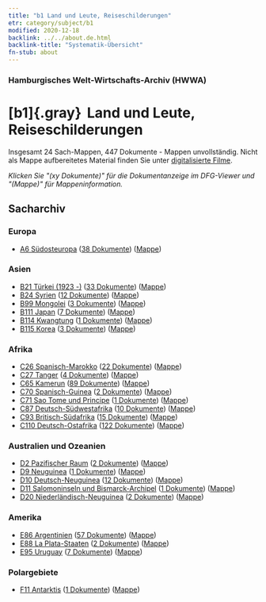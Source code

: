 ```yaml
---
title: "b1 Land und Leute, Reiseschilderungen"
etr: category/subject/b1
modified: 2020-12-18
backlink: ../../about.de.html
backlink-title: "Systematik-Übersicht"
fn-stub: about
---
```


### Hamburgisches Welt-Wirtschafts-Archiv (HWWA)
# [b1]{.gray}&#8201; Land und Leute, Reiseschilderungen&#160; 




Insgesamt 24 Sach-Mappen, 447 Dokumente - Mappen unvollständig.
Nicht als Mappe aufbereitetes Material finden Sie unter [digitalisierte Filme](/film/h1_sh).

_Klicken Sie "(xy Dokumente)" für die Dokumentanzeige im DFG-Viewer und "(Mappe)" für Mappeninformation._

## Sacharchiv




### Europa

- [A6 Südosteuropa](../../../geo/about.de.html#A6) (<a href="https://dfg-viewer.de/show/?tx_dlf[id]=https://pm20.zbw.eu/mets/sh/1409xx/140900/1441xx/144197/public.mets.de.xml" target="_blank">38 Dokumente</a>) ([Mappe](http://purl.org/pressemappe20/folder/sh/140900,144197))

### Asien

- [B21 Türkei (1923 -)](../../../geo/about.de.html#B21) (<a href="https://dfg-viewer.de/show/?tx_dlf[id]=https://pm20.zbw.eu/mets/sh/1411xx/141111/1441xx/144197/public.mets.de.xml" target="_blank">33 Dokumente</a>) ([Mappe](http://purl.org/pressemappe20/folder/sh/141111,144197))
- [B24 Syrien](../../../geo/about.de.html#B24) (<a href="https://dfg-viewer.de/show/?tx_dlf[id]=https://pm20.zbw.eu/mets/sh/1411xx/141114/1441xx/144197/public.mets.de.xml" target="_blank">12 Dokumente</a>) ([Mappe](http://purl.org/pressemappe20/folder/sh/141114,144197))
- [B99 Mongolei](../../../geo/about.de.html#B99) (<a href="https://dfg-viewer.de/show/?tx_dlf[id]=https://pm20.zbw.eu/mets/sh/1412xx/141261/1441xx/144197/public.mets.de.xml" target="_blank">3 Dokumente</a>) ([Mappe](http://purl.org/pressemappe20/folder/sh/141261,144197))
- [B111 Japan](../../../geo/about.de.html#B111) (<a href="https://dfg-viewer.de/show/?tx_dlf[id]=https://pm20.zbw.eu/mets/sh/1412xx/141272/1441xx/144197/public.mets.de.xml" target="_blank">7 Dokumente</a>) ([Mappe](http://purl.org/pressemappe20/folder/sh/141272,144197))
- [B114 Kwangtung](../../../geo/about.de.html#B114) (<a href="https://dfg-viewer.de/show/?tx_dlf[id]=https://pm20.zbw.eu/mets/sh/1412xx/141275/1441xx/144197/public.mets.de.xml" target="_blank">1 Dokumente</a>) ([Mappe](http://purl.org/pressemappe20/folder/sh/141275,144197))
- [B115 Korea](../../../geo/about.de.html#B115) (<a href="https://dfg-viewer.de/show/?tx_dlf[id]=https://pm20.zbw.eu/mets/sh/1412xx/141276/1441xx/144197/public.mets.de.xml" target="_blank">3 Dokumente</a>) ([Mappe](http://purl.org/pressemappe20/folder/sh/141276,144197))

### Afrika

- [C26 Spanisch-Marokko](../../../geo/about.de.html#C26) (<a href="https://dfg-viewer.de/show/?tx_dlf[id]=https://pm20.zbw.eu/mets/sh/1413xx/141359/1441xx/144197/public.mets.de.xml" target="_blank">22 Dokumente</a>) ([Mappe](http://purl.org/pressemappe20/folder/sh/141359,144197))
- [C27 Tanger](../../../geo/about.de.html#C27) (<a href="https://dfg-viewer.de/show/?tx_dlf[id]=https://pm20.zbw.eu/mets/sh/1413xx/141360/1441xx/144197/public.mets.de.xml" target="_blank">4 Dokumente</a>) ([Mappe](http://purl.org/pressemappe20/folder/sh/141360,144197))
- [C65 Kamerun](../../../geo/about.de.html#C65) (<a href="https://dfg-viewer.de/show/?tx_dlf[id]=https://pm20.zbw.eu/mets/sh/1414xx/141410/1441xx/144197/public.mets.de.xml" target="_blank">89 Dokumente</a>) ([Mappe](http://purl.org/pressemappe20/folder/sh/141410,144197))
- [C70 Spanisch-Guinea](../../../geo/about.de.html#C70) (<a href="https://dfg-viewer.de/show/?tx_dlf[id]=https://pm20.zbw.eu/mets/sh/1414xx/141412/1441xx/144197/public.mets.de.xml" target="_blank">2 Dokumente</a>) ([Mappe](http://purl.org/pressemappe20/folder/sh/141412,144197))
- [C71 Sao Tome und Principe](../../../geo/about.de.html#C71) (<a href="https://dfg-viewer.de/show/?tx_dlf[id]=https://pm20.zbw.eu/mets/sh/1414xx/141413/1441xx/144197/public.mets.de.xml" target="_blank">1 Dokumente</a>) ([Mappe](http://purl.org/pressemappe20/folder/sh/141413,144197))
- [C87 Deutsch-Südwestafrika](../../../geo/about.de.html#C87) (<a href="https://dfg-viewer.de/show/?tx_dlf[id]=https://pm20.zbw.eu/mets/sh/1414xx/141450/1441xx/144197/public.mets.de.xml" target="_blank">10 Dokumente</a>) ([Mappe](http://purl.org/pressemappe20/folder/sh/141450,144197))
- [C93 Britisch-Südafrika](../../../geo/about.de.html#C93) (<a href="https://dfg-viewer.de/show/?tx_dlf[id]=https://pm20.zbw.eu/mets/sh/1414xx/141454/1441xx/144197/public.mets.de.xml" target="_blank">15 Dokumente</a>) ([Mappe](http://purl.org/pressemappe20/folder/sh/141454,144197))
- [C110 Deutsch-Ostafrika](../../../geo/about.de.html#C110) (<a href="https://dfg-viewer.de/show/?tx_dlf[id]=https://pm20.zbw.eu/mets/sh/1414xx/141471/1441xx/144197/public.mets.de.xml" target="_blank">122 Dokumente</a>) ([Mappe](http://purl.org/pressemappe20/folder/sh/141471,144197))

### Australien und Ozeanien

- [D2 Pazifischer Raum](../../../geo/about.de.html#D2) (<a href="https://dfg-viewer.de/show/?tx_dlf[id]=https://pm20.zbw.eu/mets/sh/1415xx/141593/1441xx/144197/public.mets.de.xml" target="_blank">2 Dokumente</a>) ([Mappe](http://purl.org/pressemappe20/folder/sh/141593,144197))
- [D9 Neuguinea](../../../geo/about.de.html#D9) (<a href="https://dfg-viewer.de/show/?tx_dlf[id]=https://pm20.zbw.eu/mets/sh/1416xx/141600/1441xx/144197/public.mets.de.xml" target="_blank">1 Dokumente</a>) ([Mappe](http://purl.org/pressemappe20/folder/sh/141600,144197))
- [D10 Deutsch-Neuguinea](../../../geo/about.de.html#D10) (<a href="https://dfg-viewer.de/show/?tx_dlf[id]=https://pm20.zbw.eu/mets/sh/1416xx/141601/1441xx/144197/public.mets.de.xml" target="_blank">12 Dokumente</a>) ([Mappe](http://purl.org/pressemappe20/folder/sh/141601,144197))
- [D11 Salomoninseln und Bismarck-Archipel](../../../geo/about.de.html#D11) (<a href="https://dfg-viewer.de/show/?tx_dlf[id]=https://pm20.zbw.eu/mets/sh/1416xx/141610/1441xx/144197/public.mets.de.xml" target="_blank">1 Dokumente</a>) ([Mappe](http://purl.org/pressemappe20/folder/sh/141610,144197))
- [D20 Niederländisch-Neuguinea](../../../geo/about.de.html#D20) (<a href="https://dfg-viewer.de/show/?tx_dlf[id]=https://pm20.zbw.eu/mets/sh/1416xx/141619/1441xx/144197/public.mets.de.xml" target="_blank">2 Dokumente</a>) ([Mappe](http://purl.org/pressemappe20/folder/sh/141619,144197))

### Amerika

- [E86 Argentinien](../../../geo/about.de.html#E86) (<a href="https://dfg-viewer.de/show/?tx_dlf[id]=https://pm20.zbw.eu/mets/sh/1416xx/141692/1441xx/144197/public.mets.de.xml" target="_blank">57 Dokumente</a>) ([Mappe](http://purl.org/pressemappe20/folder/sh/141692,144197))
- [E88 La Plata-Staaten](../../../geo/about.de.html#E88) (<a href="https://dfg-viewer.de/show/?tx_dlf[id]=https://pm20.zbw.eu/mets/sh/1416xx/141693/1441xx/144197/public.mets.de.xml" target="_blank">2 Dokumente</a>) ([Mappe](http://purl.org/pressemappe20/folder/sh/141693,144197))
- [E95 Uruguay](../../../geo/about.de.html#E95) (<a href="https://dfg-viewer.de/show/?tx_dlf[id]=https://pm20.zbw.eu/mets/sh/1416xx/141695/1441xx/144197/public.mets.de.xml" target="_blank">7 Dokumente</a>) ([Mappe](http://purl.org/pressemappe20/folder/sh/141695,144197))

### Polargebiete

- [F11 Antarktis](../../../geo/about.de.html#F11) (<a href="https://dfg-viewer.de/show/?tx_dlf[id]=https://pm20.zbw.eu/mets/sh/1417xx/141703/1441xx/144197/public.mets.de.xml" target="_blank">1 Dokumente</a>) ([Mappe](http://purl.org/pressemappe20/folder/sh/141703,144197))


